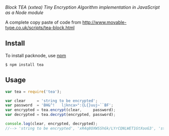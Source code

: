 *Block TEA (xxtea) Tiny Encryption Algorithm implementation in JavaScript as a Node module*

A complete copy paste of code from http://www.movable-type.co.uk/scripts/tea-block.html

## Install

To install packnode, use [npm](http://github.com/isaacs/npm)

    $ npm install tea

## Usage

```javascript
var tea = require('tea');

var clear     = 'string to be encrypted';
var password  = 'BH&^!   ljknca>":{L{}uuj~``BF';
var encrypted = tea.encrypt(clear,     password);
var decrypted = tea.decrypt(encrypted, password);

console.log(clear, encrypted, decrypted);
//--> 'string to be encrypted', 'xR4q8OXWSShGk/LYrCQNLWET1GtXooG3', 'string to be encrypted'
```